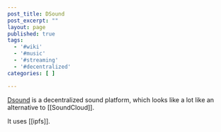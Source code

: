 ```yaml
---
post_title: DSound
post_excerpt: ""
layout: page
published: true
tags:
  - '#wiki'
  - '#music'
  - '#streaming'
  - '#decentralized'
categories: [ ]

---
```


[Dsound](https://dsound.audio/) is a decentralized sound platform, which looks like a lot like an alternative to [[SoundCloud]].

It uses [[ipfs]].